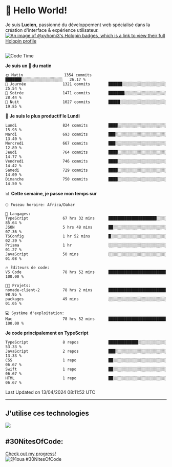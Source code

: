 # 👋 Hello World!

Je suis **Lucien**, passionné du développement web spécialisé dans la création d'interface & expérience utilisateur.
[![An image of @xyhomi3's Holopin badges, which is a link to view their full Holopin profile](https://holopin.me/xyhomi3)](https://holopin.io/@xyhomi3)

##

<!--START_SECTION:waka-->
![Code Time](http://img.shields.io/badge/Code%20Time-936%20hrs%2011%20mins-blue)

**Je suis un 🐤 du matin** 

```text
🌞 Matin                  1354 commits        ███████░░░░░░░░░░░░░░░░░░   26.17 % 
🌆 Journée                1321 commits        ██████░░░░░░░░░░░░░░░░░░░   25.54 % 
🌃 Soirée                 1471 commits        ███████░░░░░░░░░░░░░░░░░░   28.44 % 
🌙 Nuit                   1027 commits        █████░░░░░░░░░░░░░░░░░░░░   19.85 % 
```
📅 **Je suis le plus productif le Lundi** 

```text
Lundi                    824 commits         ████░░░░░░░░░░░░░░░░░░░░░   15.93 % 
Mardi                    693 commits         ███░░░░░░░░░░░░░░░░░░░░░░   13.40 % 
Mercredi                 667 commits         ███░░░░░░░░░░░░░░░░░░░░░░   12.89 % 
Jeudi                    764 commits         ████░░░░░░░░░░░░░░░░░░░░░   14.77 % 
Vendredi                 746 commits         ████░░░░░░░░░░░░░░░░░░░░░   14.42 % 
Samedi                   729 commits         ████░░░░░░░░░░░░░░░░░░░░░   14.09 % 
Dimanche                 750 commits         ████░░░░░░░░░░░░░░░░░░░░░   14.50 % 
```


📊 **Cette semaine, je passe mon temps sur** 

```text
🕑︎ Fuseau horaire: Africa/Dakar

💬 Langages: 
TypeScript               67 hrs 32 mins      █████████████████████░░░░   85.64 % 
JSON                     5 hrs 48 mins       ██░░░░░░░░░░░░░░░░░░░░░░░   07.36 % 
TSConfig                 1 hr 52 mins        █░░░░░░░░░░░░░░░░░░░░░░░░   02.39 % 
Prisma                   1 hr                ░░░░░░░░░░░░░░░░░░░░░░░░░   01.27 % 
JavaScript               50 mins             ░░░░░░░░░░░░░░░░░░░░░░░░░   01.08 % 

🔥 Éditeurs de code: 
VS Code                  78 hrs 52 mins      █████████████████████████   100.00 % 

🐱‍💻 Projets: 
nomade-client-2          78 hrs 2 mins       █████████████████████████   98.95 % 
packages                 49 mins             ░░░░░░░░░░░░░░░░░░░░░░░░░   01.05 % 

💻 Système d'exploitation: 
Mac                      78 hrs 52 mins      █████████████████████████   100.00 % 
```

**Je code principalement en TypeScript** 

```text
TypeScript               8 repos             █████████████░░░░░░░░░░░░   53.33 % 
JavaScript               2 repos             ███░░░░░░░░░░░░░░░░░░░░░░   13.33 % 
CSS                      1 repo              ██░░░░░░░░░░░░░░░░░░░░░░░   06.67 % 
Swift                    1 repo              ██░░░░░░░░░░░░░░░░░░░░░░░   06.67 % 
HTML                     1 repo              ██░░░░░░░░░░░░░░░░░░░░░░░   06.67 % 
```




 Last Updated on 13/04/2024 08:11:52 UTC
<!--END_SECTION:waka-->
---

## J'utilise ces technologies

<p align="left">
  <a href="https://skillicons.dev">
    <img src="https://skillicons.dev/icons?i=ts,js,md,scss,tailwind,react,redux,docker,express,astro,vite,nextjs,vercel,figma,ableton" />
  </a>
</p>

## #30NitesOfCode:
  [Check out my progress!](https://www.codedex.io/@1oua/30-nites-of-code)  
  ![@1oua #30NitesOfCode](https://www.codedex.io/api/petStatus?user=1oua)
